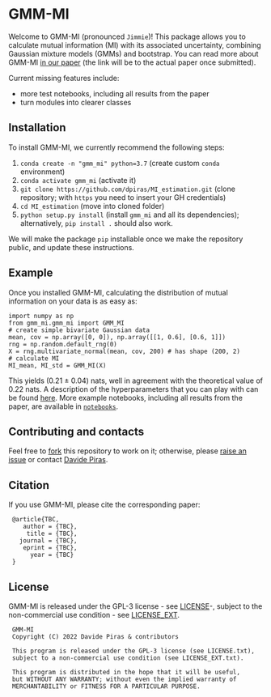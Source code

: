# GMM-MI 

Welcome to GMM-MI (pronounced ``Jimmie``)! This package allows you to calculate mutual information (MI) with its associated uncertainty, combining Gaussian mixture models (GMMs) and bootstrap. You can read more about GMM-MI [in our paper](https://www.overleaf.com/project/62920145c884448df7e9745c) (the link will be to the actual paper once submitted).

Current missing features include:
- more test notebooks, including all results from the paper
- turn modules into clearer classes

## Installation

To install GMM-MI, we currently recommend the following steps:
1. `conda create -n "gmm_mi" python=3.7` (create custom `conda` environment) 
2. `conda activate gmm_mi` (activate it)
3. `git clone https://github.com/dpiras/MI_estimation.git` (clone repository; with `https` you need to insert your GH credentials)
4. `cd MI_estimation` (move into cloned folder)
5. `python setup.py install` (install `gmm_mi` and all its dependencies); alternatively, `pip install .` should also work.

We will make the package `pip` installable once we make the repository public, and update these instructions.

## Example

Once you installed GMM-MI, calculating the distribution of mutual information on your data is as easy as:

    import numpy as np
    from gmm_mi.gmm_mi import GMM_MI
    # create simple bivariate Gaussian data
    mean, cov = np.array([0, 0]), np.array([[1, 0.6], [0.6, 1]])
    rng = np.random.default_rng(0)
    X = rng.multivariate_normal(mean, cov, 200) # has shape (200, 2)
    # calculate MI
    MI_mean, MI_std = GMM_MI(X)

This yields (0.21 &pm; 0.04) nats, well in agreement with the theoretical value of 0.22 nats.
A description of the hyperparameters that you can play with can be found [here](https://github.com/dpiras/MI_estimation/blob/main/gmm_mi/gmm_mi.py#L6).
More example notebooks, including all results from the paper, are available in [`notebooks`](https://github.com/dpiras/MI_estimation/blob/main/notebooks).

## Contributing and contacts
Feel free to [fork](https://github.com/dpiras/MI_estimation/fork) this repository to work on it; otherwise, please [raise an issue](https://github.com/dpiras/MI_estimation/issues) or contact [Davide Piras](mailto:d.piras@ucl.ac.uk).

## Citation
If you use GMM-MI, please cite the corresponding paper:

     @article{TBC, 
        author = {TBC},
         title = {TBC},
       journal = {TBC},
        eprint = {TBC},
          year = {TBC}
     }

## License

GMM-MI is released under the GPL-3 license - see [LICENSE](https://github.com/dpiras/MI_estimation/blob/main/LICENSE.txt)-, subject to 
the non-commercial use condition - see [LICENSE_EXT](https://github.com/dpiras/MI_estimation/blob/main/LICENSE_EXT.txt).

     GMM-MI
     Copyright (C) 2022 Davide Piras & contributors

     This program is released under the GPL-3 license (see LICENSE.txt), 
     subject to a non-commercial use condition (see LICENSE_EXT.txt).

     This program is distributed in the hope that it will be useful,
     but WITHOUT ANY WARRANTY; without even the implied warranty of
     MERCHANTABILITY or FITNESS FOR A PARTICULAR PURPOSE.
